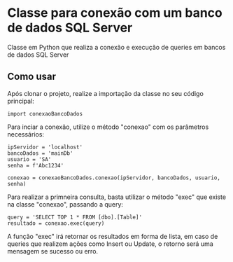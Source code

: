 # Classe para conexão com um banco de dados SQL Server
Classe em Python que realiza a conexão e execução de queries em bancos de dados SQL Server

## Como usar
Após clonar o projeto, realize a importação da classe no seu código principal:
```
import conexaoBancoDados
```
Para inciar a conexão, utilize o método "conexao" com os parâmetros necessários:
```
ipServidor = 'localhost'
bancoDados = 'mainDb'
usuario = 'SA'
senha = f'Abc1234'

conexao = conexaoBancoDados.conexao(ipServidor, bancoDados, usuario, senha)
```
Para realizar a primneira consulta, basta utilizar o método "exec" que existe na classe "conexao", passando a query:
```
query = 'SELECT TOP 1 * FROM [dbo].[Table]'
resultado = conexao.exec(query)
```
A função "exec" irá retornar os resultados em forma de lista, em caso de queries que realizem ações como Insert ou Update, o retorno será uma mensagem se sucesso ou erro.
